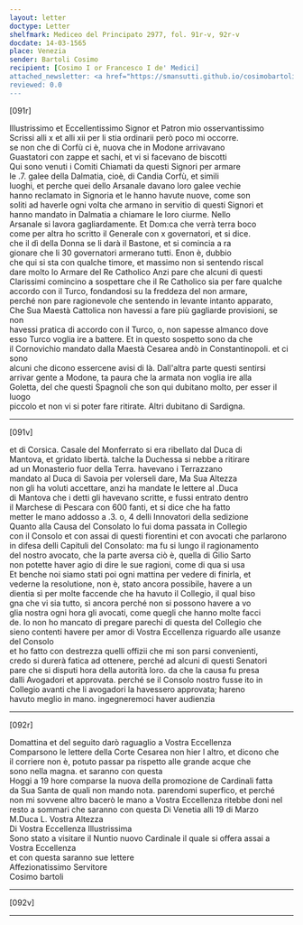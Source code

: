 ```yaml
---
layout: letter
doctype: Letter
shelfmark: Mediceo del Principato 2977, fol. 91r-v, 92r-v
docdate: 14-03-1565
place: Venezia
sender: Bartoli Cosimo
recipient: [Cosimo I or Francesco I de' Medici]
attached_newsletter: <a href="https://smansutti.github.io/cosimobartoli/texts/3079_069/">3079_069</a>
reviewed: 0.0
---
```


[091r]  
  
  
Illustrissimo et Eccellentissimo Signor et Patron mio osservantissimo  
Scrissi alli x et alli xii per li stia ordinarii però poco mi occorre.  
se non che di Corfù ci è, nuova che in Modone arrivavano  
Guastatori con zappe et sachi, et vi si facevano de biscotti  
Qui sono venuti i Comiti Chiamati da questi Signori per armare  
le .7. galee della Dalmatia, cioè, di Candia Corfù, et simili  
luoghi, et perche quei dello Arsanale davano loro galee vechie  
hanno reclamato in Signoria et le hanno havute nuove, come son  
soliti ad haverle ogni volta che armano in servitio di questi Signori et  
hanno mandato in Dalmatia a chiamare le loro ciurme. Nello  
Arsanale si lavora gagliardamente. Et Dom:ca che verrà terra boco  
come per altra ho scritto il Generale con x governatori, et si dice.  
che il dì della Donna se li darà il Bastone, et si comincia a ra  
gionare che li 30 governatori armerano tutti. Enon è, dubbio  
che qui si sta con qualche timore, et massimo non si sentendo riscal  
dare molto lo Armare del Re Catholico Anzi pare che alcuni di questi  
Clarissimi comincino a sospettare che il Re Catholico sia per fare qualche  
accordo con il Turco, fondandosi su la freddeza del non armare,  
perché non pare ragionevole che sentendo in levante intanto apparato,  
Che Sua Maestà Cattolica non havessi a fare più gagliarde provisioni, se non  
havessi pratica di accordo con il Turco, o, non sapesse almanco dove  
esso Turco voglia ire a battere. Et in questo sospetto sono da che  
il Cornovichio mandato dalla Maestà Cesarea andò in Constantinopoli. et ci sono  
alcuni che dicono essercene avisi di là. Dall'altra parte questi sentirsi  
arrivar gente a Modone, ta paura che la armata non voglia ire alla  
Goletta, del che questi Spagnoli che son qui dubitano molto, per esser il luogo  
piccolo et non vi si poter fare ritirate. Altri dubitano di Sardigna.  
  
---  

[091v]  
  
  
et di Corsica. Casale del Monferrato si era ribellato dal Duca di  
Mantova, et gridato libertà. talche la Duchessa si nebbe a ritirare  
ad un Monasterio fuor della Terra. havevano i Terrazzano  
mandato al Duca di Savoia per volerseli dare, Ma Sua Altezza  
non gli ha voluti accettare, anzi ha mandate le lettere al .Duca  
di Mantova che i detti gli havevano scritte, e fussi entrato dentro  
il Marchese di Pescara con 600 fanti, et si dice che ha fatto  
metter le mano addosso a .3. o, 4 delli Innovatori della sedizione  
Quanto alla Causa del Consolato Io fui doma passata in Collegio  
con il Consolo et con assai di questi fiorentini et con avocati che parlarono  
in difesa delli Capituli del Consolato: ma fu si lungo il ragionamento  
del nostro avocato, che la parte aversa ciò è, quella di Gilio Sarto  
non potette haver agio di dire le sue ragioni, come di qua si usa  
Et benche noi siamo stati poi ogni mattina per vedere di finirla, et  
vederne la resolutione, non è, stato ancora possibile, havere a un  
dientia sì per molte faccende che ha havuto il Collegio, il qual biso  
gna che vi sia tutto, sì ancora perché non si possono havere a vo  
glia nostra ogni hora gli avocati, come quegli che hanno molte facci  
de. Io non ho mancato di pregare parechi di questa del Collegio che  
sieno contenti havere per amor di Vostra Eccellenza riguardo alle usanze del Consolo  
et ho fatto con destrezza quelli offizii che mi son parsi convenienti,  
credo si durerà fatica ad ottenere, perché ad alcuni di questi Senatori  
pare che si disputi hora della autorità loro. da che la causa fu presa  
dalli Avogadori et approvata. perché se il Consolo nostro fusse ito in  
Collegio avanti che li avogadori la havessero approvata; hareno  
havuto meglio in mano. ingegneremoci haver audienzia  
  
---  

[092r]  
  
  
Domattina et del seguito darò raguaglio a Vostra Eccellenza  
Comparsono le lettere della Corte Cesarea non hier l altro, et dicono che  
il corriere non è, potuto passar pa rispetto alle grande acque che  
sono nella magna. et saranno con questa  
Hoggi a 19 hore comparse la nuova della promozione de Cardinali fatta  
da Sua Santa de quali non mando nota. parendomi superfico, et perché  
non mi sovvene altro bacerò le mano a Vostra Eccellenza ritebbe doni nel  
resto a sommari che saranno con questa Di Venetia alli 19 di Marzo  
M.Duca L. Vostra Altezza  
Di Vostra Eccellenza Illustrissima  
Sono stato a visitare il Nuntio nuovo Cardinale il quale si offera assai a Vostra Eccellenza  
et con questa saranno sue lettere  
Affezionatissimo Servitore  
Cosimo bartoli  
  
---  

[092v]  
  
  
  
---  

